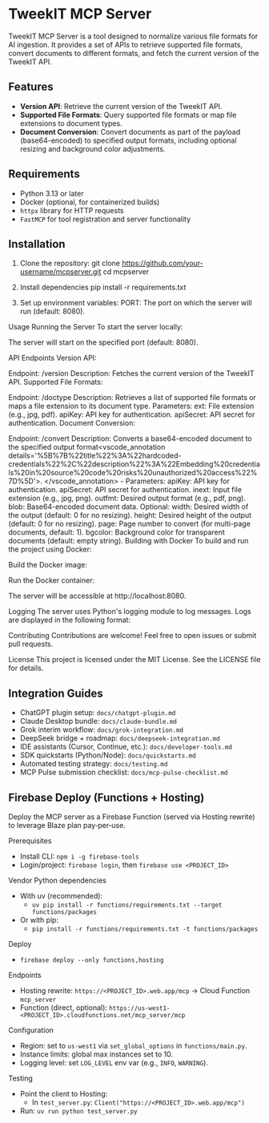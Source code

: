 # TweekIT MCP Server

TweekIT MCP Server is a tool designed to normalize various file formats for AI ingestion. It provides a set of APIs to retrieve supported file formats, convert documents to different formats, and fetch the current version of the TweekIT API.

## Features

- **Version API**: Retrieve the current version of the TweekIT API.
- **Supported File Formats**: Query supported file formats or map file extensions to document types.
- **Document Conversion**: Convert documents as part of the payload (base64-encoded) to specified output formats, including optional resizing and background color adjustments.

## Requirements

- Python 3.13 or later
- Docker (optional, for containerized builds)
- `httpx` library for HTTP requests
- `FastMCP` for tool registration and server functionality

## Installation

1. Clone the repository:
   git clone https://github.com/your-username/mcpserver.git
   cd mcpserver

2. Install dependencies
   pip install -r requirements.txt

3. Set up environment variables:
   PORT: The port on which the server will run (default: 8080).

Usage
Running the Server
To start the server locally:

The server will start on the specified port (default: 8080).

API Endpoints
Version API:

Endpoint: /version
Description: Fetches the current version of the TweekIT API.
Supported File Formats:

Endpoint: /doctype
Description: Retrieves a list of supported file formats or maps a file extension to its document type.
Parameters:
ext: File extension (e.g., jpg, pdf).
apiKey: API key for authentication.
apiSecret: API secret for authentication.
Document Conversion:

Endpoint: /convert
Description: Converts a base64-encoded document to the specified output format<vscode_annotation details='%5B%7B%22title%22%3A%22hardcoded-credentials%22%2C%22description%22%3A%22Embedding%20credentials%20in%20source%20code%20risks%20unauthorized%20access%22%7D%5D'>. </vscode_annotation> - Parameters:
apiKey: API key for authentication.
apiSecret: API secret for authentication.
inext: Input file extension (e.g., jpg, png).
outfmt: Desired output format (e.g., pdf, png).
blob: Base64-encoded document data.
Optional:
width: Desired width of the output (default: 0 for no resizing).
height: Desired height of the output (default: 0 for no resizing).
page: Page number to convert (for multi-page documents, default: 1).
bgcolor: Background color for transparent documents (default: empty string).
Building with Docker
To build and run the project using Docker:

Build the Docker image:

Run the Docker container:

The server will be accessible at http://localhost:8080.

Logging
The server uses Python's logging module to log messages. Logs are displayed in the following format:

Contributing
Contributions are welcome! Feel free to open issues or submit pull requests.

License
This project is licensed under the MIT License. See the LICENSE file for details.

## Integration Guides

- ChatGPT plugin setup: `docs/chatgpt-plugin.md`
- Claude Desktop bundle: `docs/claude-bundle.md`
- Grok interim workflow: `docs/grok-integration.md`
- DeepSeek bridge + roadmap: `docs/deepseek-integration.md`
- IDE assistants (Cursor, Continue, etc.): `docs/developer-tools.md`
- SDK quickstarts (Python/Node): `docs/quickstarts.md`
- Automated testing strategy: `docs/testing.md`
- MCP Pulse submission checklist: `docs/mcp-pulse-checklist.md`

## Firebase Deploy (Functions + Hosting)

Deploy the MCP server as a Firebase Function (served via Hosting rewrite) to leverage Blaze plan pay‑per‑use.

Prerequisites
- Install CLI: `npm i -g firebase-tools`
- Login/project: `firebase login`, then `firebase use <PROJECT_ID>`

Vendor Python dependencies
- With uv (recommended):
  - `uv pip install -r functions/requirements.txt --target functions/packages`
- Or with pip:
  - `pip install -r functions/requirements.txt -t functions/packages`

Deploy
- `firebase deploy --only functions,hosting`

Endpoints
- Hosting rewrite: `https://<PROJECT_ID>.web.app/mcp` → Cloud Function `mcp_server`
- Function (direct, optional): `https://us-west1-<PROJECT_ID>.cloudfunctions.net/mcp_server/mcp`

Configuration
- Region: set to `us-west1` via `set_global_options` in `functions/main.py`.
- Instance limits: global max instances set to 10.
- Logging level: set `LOG_LEVEL` env var (e.g., `INFO`, `WARNING`).

Testing
- Point the client to Hosting:
  - In `test_server.py`: `Client("https://<PROJECT_ID>.web.app/mcp")`
- Run: `uv run python test_server.py`
